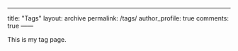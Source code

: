 ---
title:  "Tags"
layout: archive
permalink: /tags/
author_profile: true
comments: true
——

This is my tag page.
